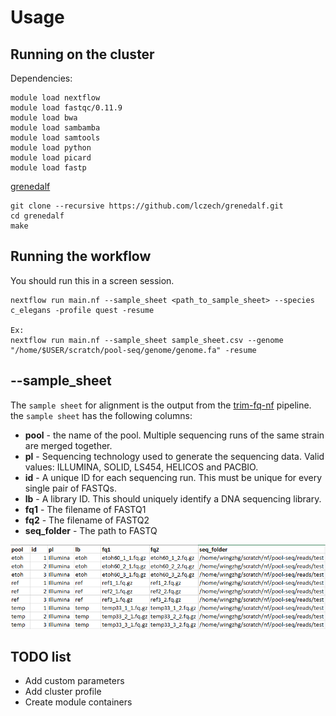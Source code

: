 # Usage

## Running on the cluster

Dependencies:

```
module load nextflow
module load fastqc/0.11.9
module load bwa
module load sambamba
module load samtools
module load python
module load picard
module load fastp
```

[grenedalf](https://github.com/lczech/grenedalf)

```
git clone --recursive https://github.com/lczech/grenedalf.git
cd grenedalf
make
```

## Running the workflow

You should run this in a screen session.

```
nextflow run main.nf --sample_sheet <path_to_sample_sheet> --species c_elegans -profile quest -resume

Ex:
nextflow run main.nf --sample_sheet sample_sheet.csv --genome "/home/$USER/scratch/pool-seq/genome/genome.fa" -resume
```

## --sample_sheet

The `sample sheet` for alignment is the output from the [trim-fq-nf](https://github.com/AndersenLab/trim-fq-nf) pipeline. the `sample sheet` has the following columns:

* __pool__ - the name of the pool. Multiple sequencing runs of the same strain are merged together.
* __pl__ - Sequencing technology used to generate the sequencing data. Valid values: ILLUMINA, SOLID, LS454, HELICOS and PACBIO.
* __id__ - A unique ID for each sequencing run. This must be unique for every single pair of FASTQs.
* __lb__ - A library ID. This should uniquely identify a DNA sequencing library.
* __fq1__ - The filename of FASTQ1
* __fq2__ - The filename of FASTQ2
* __seq_folder__ - The path to FASTQ

![Sample_sheet](img/alignment_sample_sheet.jpg)

## TODO list

* Add custom parameters
* Add cluster profile
* Create module containers

